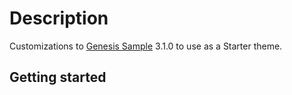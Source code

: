# Description

Customizations to [Genesis Sample](https://github.com/studiopress/genesis-sample) 3.1.0 to use as a Starter theme.

## Getting started

